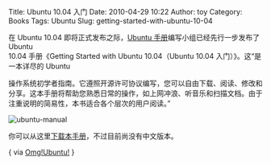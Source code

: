 Title: Ubuntu 10.04 入门
Date: 2010-04-29 10:22
Author: toy
Category: Books
Tags: Ubuntu
Slug: getting-started-with-ubuntu-10-04

在 Ubuntu 10.04 即将正式发布之际，[Ubuntu
手册](http://ubuntu-manual.org/)编写小组已经先行一步发布了 Ubuntu  
10.04 手册《Getting Started with Ubuntu 10.04（Ubuntu 10.04
入门）》。这“是一本详尽的 Ubuntu  

操作系统初学者指南。它遵照开源许可协议编写，您可以自由下载、阅读、修改和分享。这本手册将帮助您熟悉日常的操作，如上网冲浪、听音乐和扫描文档。由于注重说明的简易性，本书适合各个层次的用户阅读。”

![ubuntu-manual](http://i.linuxtoy.org/images/2010/04/ubuntu-manual.png)

你可以从这里[下载本手册](http://ubuntu-manual.org/downloads)，不过目前尚没有中文版本。

{ via
[Omg!Ubuntu!](http://feedproxy.google.com/~r/d0od/~3/CF4MCAeM29U/ubuntu-1004-manual-released.html)
}
